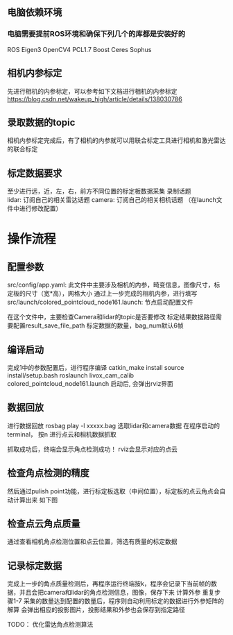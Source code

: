 ## 电脑依赖环境
### 电脑需要提前ROS环境和确保下列几个的库都是安装好的
ROS
Eigen3
OpenCV4
PCL1.7
Boost
Ceres
Sophus
## 相机内参标定
先进行相机的内参标定，可以参考如下文档进行相机的内参标定
https://blog.csdn.net/wakeup_high/article/details/138030786

## 录取数据的topic
相机内参标定完成后，有了相机的内参就可以用联合标定工具进行相机和激光雷达的联合标定

## 标定数据要求
至少进行远，近，左，右，前方不同位置的标定板数据采集
录制话题   
lidar: 订阅自己的相关雷达话题
camera: 订阅自己的相关相机话题
（在launch文件中进行修改配置）

# 操作流程
## 配置参数
src/config/app.yaml: 此文件中主要涉及相机的内参，畸变信息，图像尺寸，标定板的尺寸（宽*高），网格大小
通过上一步完成的相机内参，进行填写
src/launch/colored_pointcloud_node161.launch: 节点启动配置文件

在这个文件中，主要检查Camera和lidar的topic是否要修改
标定结果数据路径需要配置result_save_file_path
标定数据的数量，bag_num默认6帧
## 编译启动
完成1中的参数配置后，进行程序编译
catkin_make install 
source install/setup.bash
roslaunch livox_cam_calib colored_pointcloud_node161.launch
启动后, 会弹出rviz界面

## 数据回放
进行数据回放
rosbag play -l xxxxx.bag
选取lidar和camera数据
在程序启动的terminal， 按n 进行点云和相机数据抓取

抓取成功后，终端会显示角点检测成功！
rviz会显示对应的点云

## 检查角点检测的精度
然后通过pulish point功能，进行标定板选取（中间位置），标定板的点云角点会自动计算出来
如下图

## 检查点云角点质量
通过查看相机角点检测位置和点云位置，筛选有质量的标定数据

## 记录标定数据
完成上一步的角点质量检测后，再程序运行终端按k，程序会记录下当前帧的数据，并且会把camera和lidar的角点检测信息，图像，保存下来
计算外参
重复步骤1-7
采集的数量达到配置的数量后，程序则自动利用标定的数据进行外参矩阵的解算
会弹出相应的投影图片，投影结果和外参也会保存到指定路径


TODO：
优化雷达角点检测算法
